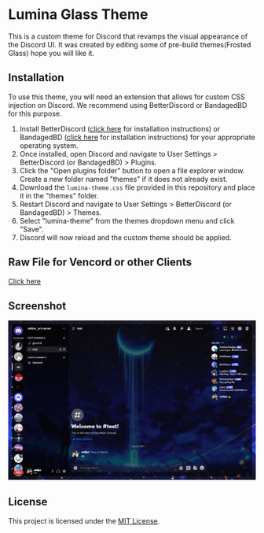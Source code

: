 # Lumina Glass Theme

This is a custom theme for Discord that revamps the visual appearance of the Discord UI. It was created by editing some of pre-build themes(Frosted Glass) hope you will like it.

## Installation

To use this theme, you will need an extension that allows for custom CSS injection on Discord. We recommend using BetterDiscord or BandagedBD for this purpose.

1.  Install BetterDiscord ([click here](https://betterdiscord.app/) for installation instructions) or BandagedBD ([click here](https://rauenzi.github.io/BBDInstaller/) for installation instructions) for your appropriate operating system.
2.  Once installed, open Discord and navigate to User Settings > BetterDiscord (or BandagedBD) > Plugins.
3.  Click the "Open plugins folder" button to open a file explorer window. Create a new folder named "themes" if it does not already exist.
4.  Download the `lumina-theme.css` file provided in this repository and place it in the "themes" folder.
5.  Restart Discord and navigate to User Settings > BetterDiscord (or BandagedBD) > Themes.
6.  Select "lumina-theme" from the themes dropdown menu and click "Save".
7.  Discord will now reload and the custom theme should be applied.

## Raw File for Vencord or other Clients

[Click here](https://raw.githubusercontent.com/AetherLapse/Lumina/main/theme.css)

## Screenshot

![Screenshot of Discord Custom Theme](/screenshot.png)

## License

This project is licensed under the [MIT License](/LICENSE).
